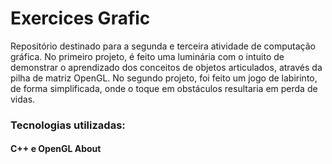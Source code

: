 # Exercices Grafic

Repositório destinado para a segunda e terceira atividade de computação gráfica. No primeiro projeto, é feito uma luminária com o intuito de demonstrar o aprendizado dos conceitos de objetos articulados, através da pilha de matriz OpenGL. No segundo projeto, foi feito um jogo de labirinto, de forma simplificada, onde o toque em obstáculos resultaria em perda de vidas. 


### Tecnologias utilizadas: 
#### C++ e OpenGL About
